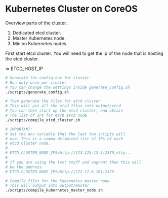 # Kubernetes Cluster on CoreOS

Overview parts of the cluster.

1. Dedicated etcd cluster.
2. Master Kubernetes node.
3. Minion Kubernetes nodes.

First start etcd cluster. You will need to get the ip of the node that is hosting the etcd cluster.

=> ETCD\_HOST_IP

```sh
# Generate the config.env for cluster
# Run only once per cluster
# You can change the settings inside generate_config.sh
./scripts/generate_config.sh

# Then generate the files for etcd cluster
# This will put all the etcd files into output/etcd
# You can then start up the etcd cluster, and obtain
# The list of IPs for each etcd node
./scripts/compile_etcd_cluster.sh

# IMPORTANT: 
# Set the env variable that the last two scripts will 
# use. This is a comma delimited list of IPs of each
# etcd cluster node.
#
# ETCD_CLUSTER_NODE_IPS=http://123.123.12.1:2379,http...
#
# If you are using the test stuff and vagrant then this will
# be the address
# ETCD_CLUSTER_NODE_IPS=http://172.17.8.101:2379

# Compile files for the Kubernetes master node
# This will output into output/master
./scripts/compile_kubernetes_master_node.sh
```